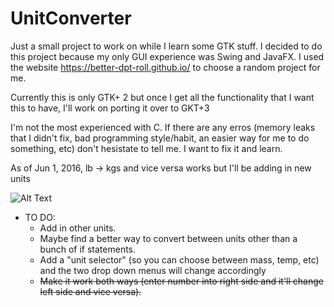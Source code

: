# UnitConverter
Just a small project to work on while I learn some GTK stuff. I decided to do this project because my only GUI experience
was Swing and JavaFX. I used the website https://better-dpt-roll.github.io/ to choose a random project for me.

Currently this is only GTK+ 2 but once I get all the functionality that I want this to have, I'll work on porting it over to
GKT+3

I'm not the most experienced with C. If there are any erros (memory leaks that I didn't fix, bad programming style/habit, an easier way for me to do something, etc)
don't hesistate to tell me. I want to fix it and learn.

As of Jun 1, 2016, lb -> kgs and vice versa works but I'll be adding in new units


![Alt Text](http://i.imgur.com/WmUryGz.gif)

+ TO DO:
  * Add in other units.
  * Maybe find a better way to convert between units other than a bunch of if statements.
  * Add a "unit selector" (so you can choose between mass, temp, etc) and the two drop down menus will change accordingly
  * ~~Make it work both ways (enter number into right side and it'll change left side and vice versa).~~
